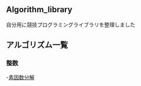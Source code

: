 ## Algorithm_library
自分用に競技プログラミングライブラリを整理しました

## アルゴリズム一覧
### 整数
-[素因数分解](https://github.com/kojima0615/Algorithm_library/blob/main/code/divisor.cpp)
